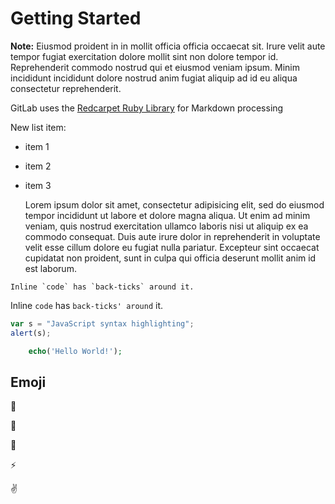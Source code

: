 # Getting Started

**Note:**
Eiusmod proident in in mollit officia officia occaecat sit. Irure velit aute tempor fugiat exercitation dolore mollit sint non dolore tempor id. Reprehenderit commodo nostrud qui et eiusmod veniam ipsum. Minim incididunt incididunt dolore nostrud anim fugiat aliquip ad id eu aliqua consectetur reprehenderit.

GitLab uses the [Redcarpet Ruby Library](https://www.google.com) for Markdown processing

New list item:

- item 1
- item 2
- item 3

	Lorem ipsum dolor sit amet, consectetur adipisicing elit, sed do eiusmod
	tempor incididunt ut labore et dolore magna aliqua. Ut enim ad minim veniam,
	quis nostrud exercitation ullamco laboris nisi ut aliquip ex ea commodo
	consequat. Duis aute irure dolor in reprehenderit in voluptate velit esse
	cillum dolore eu fugiat nulla pariatur. Excepteur sint occaecat cupidatat non
	proident, sunt in culpa qui officia deserunt mollit anim id est laborum.

```no-highlight
Inline `code` has `back-ticks` around it.
```

Inline `code` has `back-ticks' around` it.

```javascript
var s = "JavaScript syntax highlighting";
alert(s);
```

```php
	echo('Hello World!');
```

## Emoji

:monkey:

:star2:

:speech_balloon:

:zap:

:v: